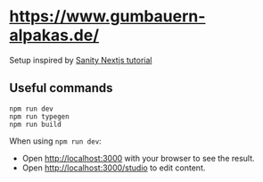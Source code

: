 # https://www.gumbauern-alpakas.de/

Setup inspired by [Sanity Nextjs tutorial](https://www.sanity.io/learn/course/content-driven-web-application-foundations)

## Useful commands

```
npm run dev
npm run typegen
npm run build
```

When using `npm run dev`:

- Open [http://localhost:3000](http://localhost:3000) with your browser to see the result.
- Open [http://localhost:3000/studio](http://localhost:3000/studio) to edit content.